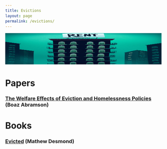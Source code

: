 ```yaml
---
title: Evictions
layout: page
permalink: /evictions/
---
```


<!-- ![Alt text](/imgs/rent.png "The Rent is too High") -->

<img src="/imgs/rent.png" alt="Alt text" width="500" height="100">


# **Papers**

### [The Welfare Effects of Eviction and Homelessness Policies](https://boazabramson.github.io/publications) (Boaz Abramson)


# **Books**

### [Evicted](https://evictedbook.com/) (Mathew Desmond)




